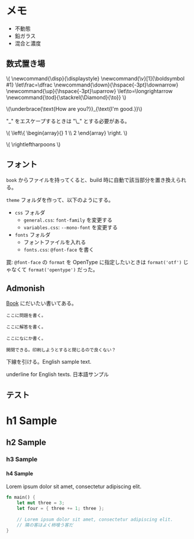 # メモ

+ 不動態
+ 鉛ガラス
+ 混合と濃度

## 数式置き場

\\(
    \newcommand{\disp}{\displaystyle}
    \newcommand{\v}[1]{\boldsymbol #1}
    \let\frac=\dfrac
    \newcommand{\down}{\hspace{-3pt}\downarrow}
    \newcommand{\up}{\hspace{-3pt}\uparrow}
    \let\to=\longrightarrow
    \newcommand{\tod}{\stackrel{\Diamond}{\to}}
\\)

\\(\underbrace{\text{How are you?}}_{\text{I'm good.}}\\)

"\_" をエスケープするときは "\\\_" とする必要がある。

\\(
    \left\\{ \begin{array}{}
        1 \\\\
        2
    \end{array} \right.
\\)

\\( \rightleftharpoons \\)

## フォント

`book` からファイルを持ってくると、build 時に自動で該当部分を置き換えられる。

`theme` フォルダを作って、以下のようにする。

+ `css` フォルダ
    - `general.css`: `font-family` を変更する
    - `variables.css`: `--mono-font` を変更する
+ `fonts` フォルダ
    - フォントファイルを入れる
    - `fonts.css`: `@font-face` を書く

罠: `@font-face` の `format` を OpenType に指定したいときは `format('otf')` じゃなくて `format('opentype')` だった。

## Admonish

[Book](https://tommilligan.github.io/mdbook-admonish) にだいたい書いてある。

```admonish question title="問題"
ここに問題を書く。
```

```admonish success title="解答"
ここに解答を書く。
```

```admonish warning title="注意することなど"
ここになにか書く。
```

```admonish note title="開閉可能なノート" collapsible=true
開閉できる。印刷しようとすると閉じるので良くない？
```

<uj>下線を引ける。English sample text.</uj>

<ue>underline for English texts. 日本語サンプル</ue>

## テスト

# h1 Sample

## h2 Sample

### h3 Sample

#### h4 Sample

Lorem ipsum dolor sit amet, consectetur adipiscing elit.

```Rust
fn main() {
    let mut three = 3;
    let four = { three += 1; three };
    
    // Lorem ipsum dolor sit amet, consectetur adipiscing elit.
    // 隣の客はよく柿喰う客だ
}
```
